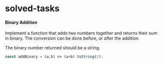# solved-tasks
#### Binary Addition
     
  Implement a function that adds two numbers together and returns their sum in binary. The conversion can be done before, or after the addition.
  
  The binary number returned should be a string.
   
   
   
```javascript
const addBinary = (a,b) => (a+b).toString(2);


```
